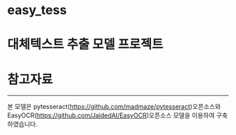 # easy_tess
# 대체텍스트 추출 모델 프로젝트

# 참고자료
***
본 모델은 pytesseract(<https://github.com/madmaze/pytesseract>)오픈소스와 EasyOCR(<https://github.com/JaidedAI/EasyOCR>)오픈소스 모델을 이용하여 구축하였습니다.
